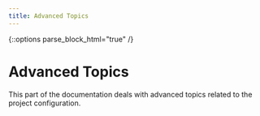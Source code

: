 ```yaml
---
title: Advanced Topics
---
```

{::options parse_block_html="true" /}

# Advanced Topics

This part of the documentation deals with advanced topics related to the
project configuration.


